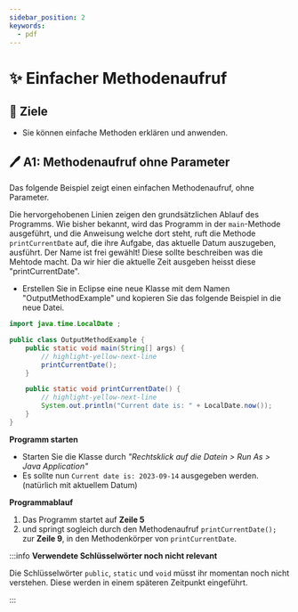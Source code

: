 ```yaml
---
sidebar_position: 2
keywords:
  - pdf
---
```


# ✨ Einfacher Methodenaufruf

## :dart: Ziele

- Sie können einfache Methoden erklären und anwenden.

## :pen: A1: Methodenaufruf ohne Parameter

Das folgende Beispiel zeigt einen einfachen Methodenaufruf, ohne Parameter.

Die hervorgehobenen Linien zeigen den grundsätzlichen Ablauf des Programms. Wie
bisher bekannt, wird das Programm in der `main`-Methode ausgeführt, und die
Anweisung welche dort steht, ruft die Methode `printCurrentDate` auf, die ihre
Aufgabe, das aktuelle Datum auszugeben, ausführt. Der Name ist frei gewählt!
Diese sollte beschreiben was die Mehtode macht. Da wir hier die aktuelle Zeit
ausgeben heisst diese "printCurrentDate".

- Erstellen Sie in Eclipse eine neue Klasse mit dem Namen "OutputMethodExample"
  und kopieren Sie das folgende Beispiel in die neue Datei.

```java showLineNumbers
import java.time.LocalDate ;

public class OutputMethodExample {
    public static void main(String[] args) {
        // highlight-yellow-next-line
        printCurrentDate();
    }

    public static void printCurrentDate() {
        // highlight-yellow-next-line
        System.out.println("Current date is: " + LocalDate.now());
    }
}
```

<div className="grid"><div>

**Programm starten**

- Starten Sie die Klasse durch _"Rechtsklick auf die Datein > Run As > Java
  Application"_
- Es sollte nun `Current date is: 2023-09-14` ausgegeben werden. (natürlich mit
  aktuellem Datum)

</div><div>

**Programmablauf**

1. Das Programm startet auf **Zeile 5**
2. und springt sogleich durch den Methodenaufruf `printCurrentDate();` zur
   **Zeile 9**, in den Methodenkörper von `printCurrentDate`.

</div></div>

:::info **Verwendete Schlüsselwörter noch nicht relevant**

Die Schlüsselwörter `public`, `static` und `void` müsst ihr momentan noch nicht
verstehen. Diese werden in einem späteren Zeitpunkt eingeführt.

:::
